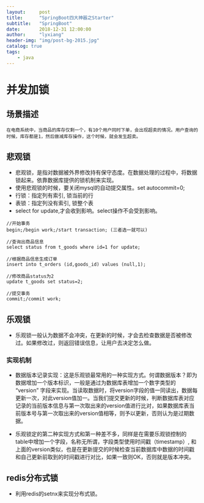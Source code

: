 ```yaml
---
layout:     post
title:      "SpringBoot四大神器之Starter"
subtitle:   "SpringBoot"
date:       2018-12-31 12:00:00
author:     "lyxiang"
header-img: "img/post-bg-2015.jpg"
catalog: true
tags:
    - java
---
```



<p id = "build"></p>

# 并发加锁

## 场景描述
	在电商系统中，当商品的库存仅剩一个，有10个用户同时下单，会出现超卖的情况。用户查询的时候，库存都是1，然后做减库存操作，这个时候，就会发生超卖。
## 悲观锁
* 悲观锁，是指对数据被外界修改持有保守态度。在数据处理的过程中，将数据锁起来。依靠数据库提供的锁机制来实现。
* 使用悲观锁的时候，要关闭mysql的自动提交属性。set autocommit=0;
* 行锁：指定列有索引, 锁当前的行
* 表锁：指定列没有索引, 锁整个表
* select for update,才会收到影响。select操作不会受到影响。
```
//开始事务
begin;/begin work;/start transaction; (三者选一就可以)

//查询出商品信息
select status from t_goods where id=1 for update;

//根据商品信息生成订单
insert into t_orders (id,goods_id) values (null,1);

//修改商品status为2
update t_goods set status=2;

//提交事务
commit;/commit work;
```

## 乐观锁
* 乐观锁一般认为数据不会冲突，在更新的时候，才会去检查数据是否被修改过。如果修改过，则返回错误信息，让用户去决定怎么做。

### 实现机制
* 数据版本记录实现：这是乐观锁最常用的一种实现方式。何谓数据版本？即为数据增加一个版本标识，一般是通过为数据库表增加一个数字类型的 “version” 字段来实现。当读取数据时，将version字段的值一同读出，数据每更新一次，对此version值加一。当我们提交更新的时候，判断数据库表对应记录的当前版本信息与第一次取出来的version值进行比对，如果数据库表当前版本号与第一次取出来的version值相等，则予以更新，否则认为是过期数据。

* 乐观锁定的第二种实现方式和第一种差不多，同样是在需要乐观锁控制的table中增加一个字段，名称无所谓，字段类型使用时间戳（timestamp）, 和上面的version类似，也是在更新提交的时候检查当前数据库中数据的时间戳和自己更新前取到的时间戳进行对比，如果一致则OK，否则就是版本冲突。

## redis分布式锁
* 利用redis的setnx来实现分布式锁。